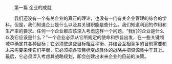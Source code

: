 
　　第一篇 企业的成就


　　我们还没有一个有关企业的真正的理论，也没有一门有关企业管理的综合的学科。但是，我们知道企业是什么以及其关键职能是些什么。我们知道利润的作用和生产率的要求。任何一个企业都应该深入考虑这样一个问题，“我们的企业是什么以及它应该是什么？”一个企业必须从它所规定的使命和宗旨出发，在—些关键领域中确定其各种目标；它必须使这些目标相互平衡、并结合互相竞争的目前需要和未来需要来使它们平衡，它必须把各项目标变成具体的战略并把资源集中于其上。最后，它必须深入考虑其战略规划，即会创建出未来企业的目前的决策。


